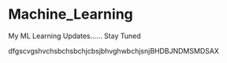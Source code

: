 # Machine_Learning
My ML Learning Updates...... Stay Tuned


dfgscvgshvchsbchsbchjcbsjbhvghwbchjsnjBHDBJNDMSMDSAX
